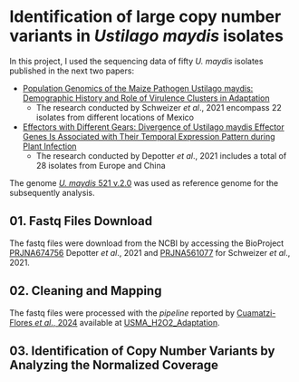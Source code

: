 # Identification of large copy number variants in <i>Ustilago maydis</i> isolates

In this project, I used the sequencing data of fifty <i>U. maydis</i> isolates published in the next two papers:
 - [Population Genomics of the Maize Pathogen Ustilago maydis: Demographic History and Role of Virulence Clusters in Adaptation](https://academic.oup.com/gbe/article/13/5/evab073/6219951?login=false)
    - The research conducted by Schweizer <i>et al</i>., 2021 encompass 22 isolates from different locations of Mexico
 - [Effectors with Different Gears: Divergence of Ustilago maydis Effector Genes Is Associated with Their Temporal Expression Pattern during Plant Infection](https://www.mdpi.com/2309-608X/7/1/16)
    - The research conducted by Depotter <i>et al</i>., 2021 includes a total of 28 isolates from Europe and China

The genome [<i>U. maydis</i> 521 v.2.0](https://fungi.ensembl.org/Ustilago_maydis/Info/Index) was used as reference genome for the subsequently analysis.

## 01. Fastq Files Download
The fastq files were download from the NCBI by accessing the BioProject [PRJNA674756](https://www.ncbi.nlm.nih.gov/bioproject/PRJNA561077) Depotter <i>et al</i>., 2021 and [PRJNA561077](https://www.ncbi.nlm.nih.gov/bioproject/PRJNA561077) for Schweizer <i>et al</i>., 2021.

## 02. Cleaning and Mapping
The fastq files were processed with the <i>pipeline</i> reported by [Cuamatzi-Flores <i>et al</i>., 2024](https://link.springer.com/article/10.1007/s10123-024-00489-8) available at [USMA_H2O2_Adaptation](https://github.com/JLuisCuamatzi/USMA_H2O2_Adaptation/tree/main).
 
## 03. Identification of Copy Number Variants by Analyzing the Normalized Coverage


